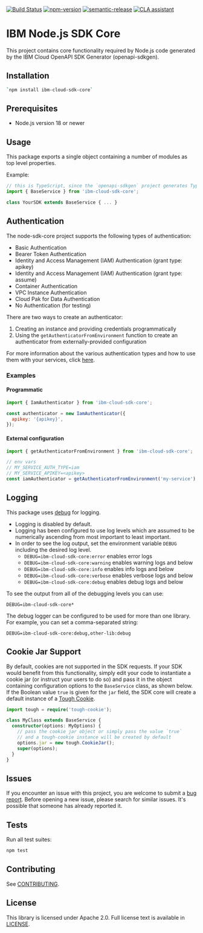 [![Build Status](https://github.com/IBM/node-sdk-core/actions/workflows/build.yaml/badge.svg)](https://github.com/IBM/node-sdk-core/actions/workflows/build.yaml)
[![npm-version](https://img.shields.io/npm/v/ibm-cloud-sdk-core.svg)](https://www.npmjs.com/package/ibm-cloud-sdk-core)
[![semantic-release](https://img.shields.io/badge/%20%20%F0%9F%93%A6%F0%9F%9A%80-semantic--release-e10079.svg)](https://github.com/semantic-release/semantic-release)
[![CLA assistant](https://cla-assistant.io/readme/badge/ibm/node-sdk-core)](https://cla-assistant.io/ibm/node-sdk-core)

# IBM Node.js SDK Core
This project contains core functionality required by Node.js code generated by the IBM Cloud OpenAPI SDK Generator
(openapi-sdkgen).

## Installation
```bash
`npm install ibm-cloud-sdk-core`
```

## Prerequisites
- Node.js version 18 or newer

## Usage
This package exports a single object containing a number of modules as top level properties.

Example:
```js
// this is TypeScript, since the `openapi-sdkgen` project generates TypeScript
import { BaseService } from 'ibm-cloud-sdk-core';

class YourSDK extends BaseService { ... }
```

## Authentication
The node-sdk-core project supports the following types of authentication:
- Basic Authentication
- Bearer Token Authentication
- Identity and Access Management (IAM) Authentication (grant type: apikey)
- Identity and Access Management (IAM) Authentication (grant type: assume)
- Container Authentication
- VPC Instance Authentication
- Cloud Pak for Data Authentication
- No Authentication (for testing)

There are two ways to create an authenticator:
1. Creating an instance and providing credentials programmatically
2. Using the `getAuthenticatorFromEnvironment` function to create an authenticator from externally-provided configuration

For more information about the various authentication types and how to use them with your services, click [here](Authentication.md).

### Examples

#### Programmatic
```js
import { IamAuthenticator } from 'ibm-cloud-sdk-core';

const authenticator = new IamAuthenticator({
  apikey: '{apikey}',
});
```

#### External configuration
```js
import { getAuthenticatorFromEnvironment } from 'ibm-cloud-sdk-core';

// env vars
// MY_SERVICE_AUTH_TYPE=iam
// MY_SERVICE_APIKEY=<apikey>
const iamAuthenticator = getAuthenticatorFromEnvironment('my-service');
```

## Logging
This package uses [debug](https://www.npmjs.com/package/debug) for logging.

- Logging is disabled by default.
- Logging has been configured to use log levels which are assumed to be numerically ascending from most important to least important.
- In order to see the log output, set the environment variable ``DEBUG`` including the desired log level.
  - ```DEBUG=ibm-cloud-sdk-core:error``` enables error logs
  - ```DEBUG=ibm-cloud-sdk-core:warning``` enables warning logs and below
  - ```DEBUG=ibm-cloud-sdk-core:info``` enables info logs and below
  - ```DEBUG=ibm-cloud-sdk-core:verbose``` enables verbose logs and below
  - ```DEBUG=ibm-cloud-sdk-core:debug``` enables debug logs and below

To see the output from all of the debugging levels you can use:

``DEBUG=ibm-cloud-sdk-core*``

The debug logger can be configured to be used for more than one library. For example, you can set a comma-separated string:

``DEBUG=ibm-cloud-sdk-core:debug,other-lib:debug``

## Cookie Jar Support
By default, cookies are not supported in the SDK requests.  If your SDK would benefit from this functionality, simply edit your code to instantiate a cookie jar (or instruct your users to do so) and pass it in the object containing configuration options to the `BaseService` class, as shown below. If the Boolean value `true` is given for the `jar` field, the SDK core will create a default instance of a [Tough Cookie](https://www.npmjs.com/package/tough-cookie).

```ts
import tough = require('tough-cookie');

class MyClass extends BaseService {
  constructor(options: MyOptions) {
    // pass the cookie jar object or simply pass the value `true`
    // and a tough-cookie instance will be created by default
    options.jar = new tough.CookieJar();
    super(options);
  }
}
```

## Issues
If you encounter an issue with this project, you are welcome to submit a [bug report](https://github.com/IBM/node-sdk-core/issues).
Before opening a new issue, please search for similar issues. It's possible that someone has already reported it.

## Tests
Run all test suites:
```bash
npm test
```

## Contributing
See [CONTRIBUTING](CONTRIBUTING.md).

## License
This library is licensed under Apache 2.0. Full license text is
available in [LICENSE](LICENSE.md).
